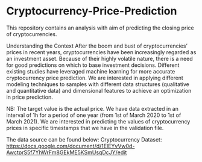# Cryptocurrency-Price-Prediction
This repository contains an analysis with aim of predicting the closing price of cryptocurrencies.

Understanding the Context After the boom and bust of cryptocurrencies’ prices in recent years, cryptocurrencies have been increasingly regarded as an investment asset. Because of their highly volatile nature, there is a need for good predictions on which to base investment decisions. Different existing studies have leveraged machine learning for more accurate cryptocurrency price prediction. We are interested in applying different modeling techniques to samples with different data structures (qualitative and quantitative data) and dimensional features to achieve an optimization in price prediction.

NB: The target value is the actual price. We have data extracted in an interval of 1h for a period of one year (from 1st of March 2020 to 1st of March 2021). We are interested in predicting the values of cryptocurrency prices in specific timestamps that we have in the validation file.

The data source can be found below: Cryptocurrency Dataset: https://docs.google.com/document/d/1ElEYvVw0d-AwctprS5f7YhWrFm8GEkME5KSmUsqDcJY/edit
